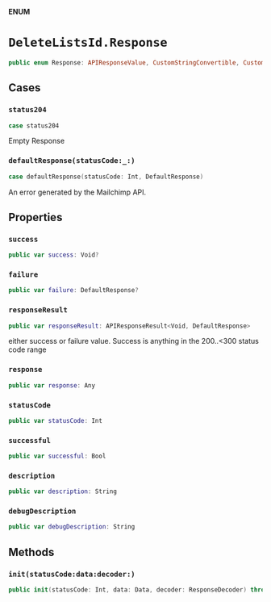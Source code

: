 **ENUM**

# `DeleteListsId.Response`

```swift
public enum Response: APIResponseValue, CustomStringConvertible, CustomDebugStringConvertible
```

## Cases
### `status204`

```swift
case status204
```

Empty Response

### `defaultResponse(statusCode:_:)`

```swift
case defaultResponse(statusCode: Int, DefaultResponse)
```

An error generated by the Mailchimp API.

## Properties
### `success`

```swift
public var success: Void?
```

### `failure`

```swift
public var failure: DefaultResponse?
```

### `responseResult`

```swift
public var responseResult: APIResponseResult<Void, DefaultResponse>
```

either success or failure value. Success is anything in the 200..<300 status code range

### `response`

```swift
public var response: Any
```

### `statusCode`

```swift
public var statusCode: Int
```

### `successful`

```swift
public var successful: Bool
```

### `description`

```swift
public var description: String
```

### `debugDescription`

```swift
public var debugDescription: String
```

## Methods
### `init(statusCode:data:decoder:)`

```swift
public init(statusCode: Int, data: Data, decoder: ResponseDecoder) throws
```
